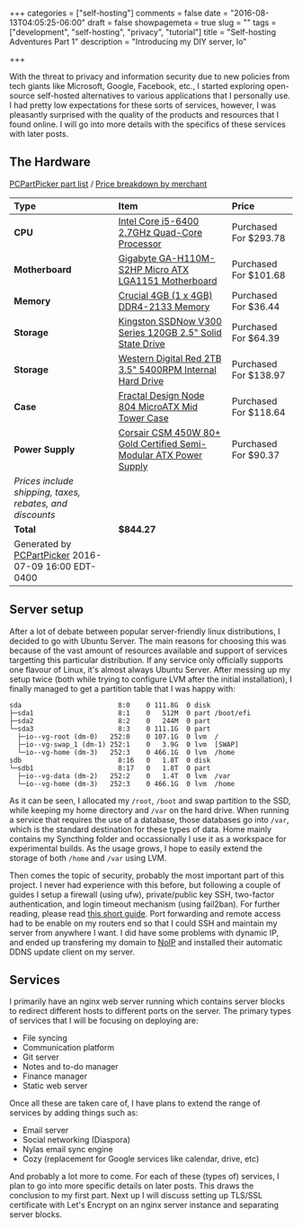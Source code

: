 +++
categories = ["self-hosting"]
comments = false
date = "2016-08-13T04:05:25-06:00"
draft = false
showpagemeta = true
slug = ""
tags = ["development", "self-hosting", "privacy", "tutorial"]
title = "Self-hosting Adventures Part 1"
description = "Introducing my DIY server, Io"

+++

With the threat to privacy and information security due to new policies from tech giants like Microsoft, Google, Facebook, etc., I started exploring open-source self-hosted alternatives to various applications that I personally use. I had pretty low expectations for these sorts of services, however, I was pleasantly surprised with the quality of the products and resources that I found online. I will go into more details with the specifics of these services with later posts.

## The Hardware
[PCPartPicker part list](http://ca.pcpartpicker.com/list/ntTtcf) / [Price breakdown by merchant](http://ca.pcpartpicker.com/list/ntTtcf/by_merchant/)

Type|Item|Price
:----|:----|:----
**CPU** | [Intel Core i5-6400 2.7GHz Quad-Core Processor](http://ca.pcpartpicker.com/product/rK4NnQ/intel-cpu-bx80662i56400) | Purchased For $293.78 
**Motherboard** | [Gigabyte GA-H110M-S2HP Micro ATX LGA1151 Motherboard](http://ca.pcpartpicker.com/product/qCzZxr/gigabyte-motherboard-gah110ms2hp) | Purchased For $101.68 
**Memory** | [Crucial 4GB (1 x 4GB) DDR4-2133 Memory](http://ca.pcpartpicker.com/product/d72kcf/crucial-memory-ct4g4dfs8213) | Purchased For $36.44 
**Storage** | [Kingston SSDNow V300 Series 120GB 2.5" Solid State Drive](http://ca.pcpartpicker.com/product/rtzv6h/kingston-internal-hard-drive-sv300s37a120g) | Purchased For $64.39 
**Storage** | [Western Digital Red 2TB 3.5" 5400RPM Internal Hard Drive](http://ca.pcpartpicker.com/product/9wW9TW/western-digital-internal-hard-drive-wd20efrx) | Purchased For $138.97 
**Case** | [Fractal Design Node 804 MicroATX Mid Tower Case](http://ca.pcpartpicker.com/product/yTdqqs/fractal-design-case-fdcanode804blw) | Purchased For $118.64 
**Power Supply** | [Corsair CSM 450W 80+ Gold Certified Semi-Modular ATX Power Supply](http://ca.pcpartpicker.com/product/H9fp99/corsair-power-supply-cs450m) | Purchased For $90.37 
 | *Prices include shipping, taxes, rebates, and discounts* |
 | **Total** | **$844.27**
 | Generated by [PCPartPicker](http://pcpartpicker.com) 2016-07-09 16:00 EDT-0400 |

## Server setup
After a lot of debate between popular server-friendly linux distributions, I decided to go with Ubuntu Server. The main reasons for choosing this was because of the vast amount of resources available and support of services targetting this particular distribution. If any service only officially supports one flavour of Linux, it's almost always Ubuntu Server. After messing up my setup twice (both while trying to configure LVM after the initial installation), I finally managed to get a partition table that I was happy with:
```
sda                        8:0    0 111.8G  0 disk
├─sda1                     8:1    0   512M  0 part /boot/efi
├─sda2                     8:2    0   244M  0 part
└─sda3                     8:3    0 111.1G  0 part
  ├─io--vg-root (dm-0)   252:0    0 107.1G  0 lvm  /
  ├─io--vg-swap_1 (dm-1) 252:1    0   3.9G  0 lvm  [SWAP]
  └─io--vg-home (dm-3)   252:3    0 466.1G  0 lvm  /home
sdb                        8:16   0   1.8T  0 disk
└─sdb1                     8:17   0   1.8T  0 part
  ├─io--vg-data (dm-2)   252:2    0   1.4T  0 lvm  /var
  └─io--vg-home (dm-3)   252:3    0 466.1G  0 lvm  /home
```
As it can be seen, I allocated my `/root`, `/boot` and swap partition to the SSD, while keeping my home directory and `/var` on the hard drive. When running a service that requires the use of a database, those databases go into `/var`, which is the standard destination for these types of data. Home mainly contains my Syncthing folder and occassionally I use it as a workspace for experimental builds. As the usage grows, I hope to easily extend the storage of both `/home` and `/var` using LVM.

Then comes the topic of security, probably the most important part of this project. I never had experience with this before, but following a couple of guides I setup a firewall (using ufw), private/public key SSH, two-factor authentication, and login timeout mechanism (using fail2ban). For further reading, please read [this short guide](http://www.codelitt.com/blog/my-first-10-minutes-on-a-server-primer-for-securing-ubuntu/). Port forwarding and remote access had to be enable on my routers end so that I could SSH and maintain my server from anywhere I want. I did have some problems with dynamic IP, and ended up transfering my domain to [NoIP](no-ip.com) and installed their automatic DDNS update client on my server.

## Services
I primarily have an nginx web server running which contains server blocks to redirect different hosts to different ports on the server. The primary types of services that I will be focusing on deploying are:  
  - File syncing  
  - Communication platform  
  - Git server  
  - Notes and to-do manager  
  - Finance manager  
  - Static web server  

Once all these are taken care of, I have plans to extend the range of services by adding things such as:  
  - Email server  
  - Social networking (Diaspora)  
  - Nylas email sync engine  
  - Cozy (replacement for Google services like calendar, drive, etc)  

And probably a lot more to come. For each of these (types of) services, I plan to go into more specific details on later posts. This draws the conclusion to my first part. Next up I will discuss setting up TLS/SSL certificate with Let's Encrypt on an nginx server instance and separating server blocks.
